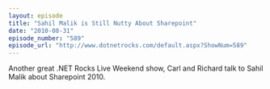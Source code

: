 ```yaml
---
layout: episode
title: "Sahil Malik is Still Nutty About Sharepoint"
date: "2010-08-31"
episode_number: "589"
episode_url: "http://www.dotnetrocks.com/default.aspx?ShowNum=589"
---
```


Another great .NET Rocks Live Weekend show, Carl and Richard talk to Sahil Malik about Sharepoint 2010.

